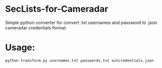 # SecLists-for-Cameradar
 Simple python converter for convert .txt usernames and password to .json cameradar credentials format.

# Usage:
```
python transform.py usernames.txt passwords.txt outcredentials.json
```
